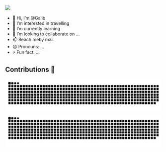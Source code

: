 <img src="https://cdn.discordapp.com/attachments/1209785216370216980/1255140101911085056/image.png?ex=667c0bcf&is=667aba4f&hm=a32a477f0723c090cd26311a1174406653338b415f0fbd9dcee5e4e53eca73f1&" height="250">

- 👋 Hi, I’m @Galib
- 👀 I’m interested in travelling 
- 🌱 I’m currently learning 
- 💞️ I’m looking to collaborate on ...
- 📫 Reach meby mail
- 😄 Pronouns: ...
- ⚡ Fun fact: ...

    
## Contributions 💚

![GitHub Snake Contribution Graph](https://raw.githubusercontent.com/Galibfr/Galibfr/output/github-contribution-grid-snake-dark.svg#gh-dark-mode-only)
![GitHub Snake Contribution Graph](https://raw.githubusercontent.com/Galibfr/Galibfr/output/github-contribution-grid-snake.svg#gh-light-mode-only) 
